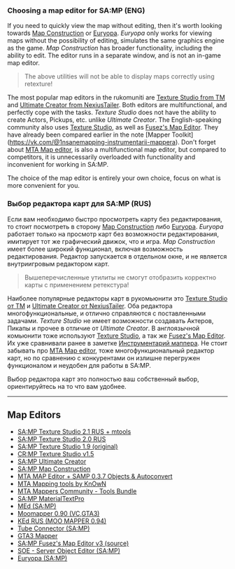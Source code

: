 ### Choosing a map editor for SA:MP (ENG)

If you need to quickly view the map without editing, then it's worth looking towards [Map Construction](https://drive.google.com/file/d/17gjE54gxbSClJdJGlvbjiJnSnSYowsI0/view) or [Euryopa](https://drive.google.com/file/d/1CTgykT0Xj2tmWZJHzKd119A1dWoc1nmL/view). _Euryopa_ only works for viewing maps without the possibility of editing, simulates the same graphics engine as the game. _Map Construction_ has broader functionality, including the ability to edit. The editor runs in a separate window, and is not an in-game map editor.  

> The above utilities will not be able to display maps correctly using retexture!

The most popular map editors in the rukomuniti are [Texture Studio from TM](https://vk.com/@tip_mapper-texture-studio-20-rus) and [Ultimate Creator from NexiusTailer](https://github.com/NexiusTailer/Ultimate-Creator). Both editors are multifunctional, and perfectly cope with the tasks. _Texture Studio_ does not have the ability to create Actors, Pickups, etc. unlike _Ultimate Creator_. The English-speaking community also uses [Texture Studio](https://github.com/Pottus/Texture-Studio), as well as [Fusez's Map Editor](https://github.com/fusez/Map-Editor-V3). They have already been compared earlier in the note [Mapper Toolkit] (https://vk.com/@1nsanemapping-instrumentarii-mappera).
Don't forget about [MTA Map editor](https://wiki.multitheftauto.com/wiki/RU/Resource:Editor), is also a multifunctional map editor, but compared to competitors, it is unnecessarily overloaded with functionality and inconvenient for working in SA:MP. 

The choice of the map editor is entirely your own choice, focus on what is more convenient for you.

### Выбор редактора карт для SA:MP (RUS)

Если вам необходимо быстро просмотреть карту без редактирования, то стоит посмотреть в сторону [Map Construction](https://drive.google.com/file/d/17gjE54gxbSClJdJGlvbjiJnSnSYowsI0/view) либо [Euryopa](https://drive.google.com/file/d/1CTgykT0Xj2tmWZJHzKd119A1dWoc1nmL/view). _Euryopa_ работает только на просмотр карт без возможности редактирования, имитирует тот же графический движок, что и игра. _Map Construction_ имеет более широкий функционал, включая возможность редактирования. Редактор запускается в отдельном окне, и не является внутриигровым редактором карт.  

> Вышеперечисленные утилиты не смогут отобразить корректно карты с применением ретекстура!

Наиболее популярные редакторы карт в рукомьюнити это [Texture Studio от TM](https://vk.com/@tip_mapper-texture-studio-20-rus) и [Ultimate Creator от NexiusTailer](https://github.com/NexiusTailer/Ultimate-Creator). Оба редактора многофункциональные, и отлично справляются с поставленными задачами. _Texture Studio_ не имеет возможности создавать Актеров, Пикапы и прочее в отличие от _Ultimate Creator_. В англоязычной комьюнити тоже используют [Texture Studio](https://github.com/Pottus/Texture-Studio), а так же  [Fusez's Map Editor](https://github.com/fusez/Map-Editor-V3). Их уже сравнивали ранее в заметке [Инструментарий маппера](https://vk.com/@1nsanemapping-instrumentarii-mappera).
Не стоит забывать про [MTA Map editor](https://wiki.multitheftauto.com/wiki/RU/Resource:Editor), тоже многофункциональный редактор карт, но по сравнению с конкурентами он излишне перегружен функционалом и неудобен для работы в SA:MP. 

Выбор редактора карт это полностью ваш собственный выбор, ориентируйтесь на то что вам удобнее. 

---

## Map Editors

* [SA:MP Texture Studio 2.1 RUS + mtools](https://drive.google.com/file/d/1y-4jfvl5EpzH5FeN2Hji62NBIB88rMkv/view?usp=sharing)
* [SA:MP Texture Studio 2.0 RUS](https://vk.com/@tip_mapper-texture-studio-20-rus)
* [SA:MP Texture Studio 1.9 (original)](https://github.com/Pottus/Texture-Studio)  
* [CR:MP Texture Studio v1.5](https://drive.google.com/file/d/1SZhzQ5jD0-ctlgXKPqj-bBrv6-J9yxki/view)
* [SA:MP Ultimate Creator](https://github.com/NexiusTailer/Ultimate-Creator)
* [SA:MP Map Construction](https://drive.google.com/file/d/17gjE54gxbSClJdJGlvbjiJnSnSYowsI0/view)  
* [MTA MAP Editor + SAMP 0.3.7 Objects & Autoconvert](https://drive.google.com/file/d/16G1SDlE40SqeE4fQBRRSMQ0KfwH64CIn/view)
* [MTA Mapping tools by KnOwN](https://drive.google.com/file/d/1syvD4i4zp3jZvS7z743bM92wYgDrT1yp/view)
* [MTA Mappers Community - Tools Bundle](https://drive.google.com/file/d/1TSK5hyPtnC3ZrgBEKNMcHPYE0-mMxHr8/view)
* [SA:MP MaterialTextPro](https://drive.google.com/file/d/1jug8FazFe_LMf9vaZJFq14afdvKbzR7E/view)
* [MEd (SA:MP)](https://drive.google.com/file/d/15IRG1nrCSKWJWTyKuiqr0F_u5FAexxWJ/view)
* [Moomapper 0.90 (VC,GTA3)](https://drive.google.com/file/d/1qg9Zg5tXgNxTmSEDjNc5Qj132zq8utfN/view)
* [KEd RUS (MOO MAPPER 0.94)](https://drive.google.com/file/d/1I-LqRGxeqJEsRH0Gc_7e2hhR9EV7HfbV/view)
* [Tube Connector (SA:MP)](https://drive.google.com/file/d/1Bwqzx8SaV3lo6NMdv2Jgz8QPSB_YVy3O/view)
* [GTA3 Mapper](https://drive.google.com/file/d/1xOCpumjfNM_HUDazKwPE2dcQWeEVsKDT/view)  
* [SA:MP Fusez's Map Editor v3 (source)](https://drive.google.com/file/d/1547MiIiBIDlHv_ohyqhIWKxumfc9wjPX/view)
* [SOE - Server Object Editor (SA:MP)](https://drive.google.com/file/d/12luMCaBnAgGPIElFIrVUWhfy48dUHE27/view)
* [Euryopa (SA:MP)](https://drive.google.com/file/d/1CTgykT0Xj2tmWZJHzKd119A1dWoc1nmL/view)


